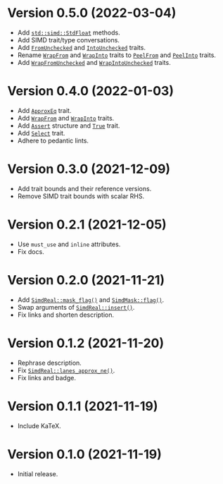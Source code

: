 # Version 0.5.0 (2022-03-04)

  * Add [`std::simd::StdFloat`] methods.
  * Add SIMD trait/type conversations.
  * Add [`FromUnchecked`] and [`IntoUnchecked`] traits.
  * Rename [`WrapFrom`] and [`WrapInto`] traits to [`PeelFrom`] and [`PeelInto`] traits.
  * Add [`WrapFromUnchecked`] and [`WrapIntoUnchecked`] traits.

# Version 0.4.0 (2022-01-03)

  * Add [`ApproxEq`] trait.
  * Add [`WrapFrom`] and [`WrapInto`] traits.
  * Add [`Assert`] structure and [`True`] trait.
  * Add [`Select`] trait.
  * Adhere to pedantic lints.

# Version 0.3.0 (2021-12-09)

  * Add trait bounds and their reference versions.
  * Remove SIMD trait bounds with scalar RHS.

# Version 0.2.1 (2021-12-05)

  * Use `must_use` and `inline` attributes.
  * Fix docs.

# Version 0.2.0 (2021-11-21)

  * Add [`SimdReal::mask_flag()`] and [`SimdMask::flag()`].
  * Swap arguments of [`SimdReal::insert()`].
  * Fix links and shorten description.

# Version 0.1.2 (2021-11-20)

  * Rephrase description.
  * Fix [`SimdReal::lanes_approx_ne()`].
  * Fix links and badge.

# Version 0.1.1 (2021-11-19)

  * Include KaTeX.

# Version 0.1.0 (2021-11-19)

  * Initial release.

[`ApproxEq`]:
https://docs.rs/lav/latest/lav/trait.ApproxEq.html
[`FromUnchecked`]:
https://docs.rs/lav/latest/lav/trait.FromUnchecked.html
[`IntoUnchecked`]:
https://docs.rs/lav/latest/lav/trait.IntoUnchecked.html
[`PeelFrom`]:
https://docs.rs/lav/latest/lav/trait.PeelFrom.html
[`PeelInto`]:
https://docs.rs/lav/latest/lav/trait.PeelInto.html
[`WrapFromUnchecked`]:
https://docs.rs/lav/latest/lav/trait.WrapFromUnchecked.html
[`WrapIntoUnchecked`]:
https://docs.rs/lav/latest/lav/trait.WrapIntoUnchecked.html
[`WrapFrom`]:
https://docs.rs/lav/0.4.0/lav/trait.WrapFrom.html
[`WrapInto`]:
https://docs.rs/lav/0.4.0/lav/trait.WrapInto.html
[`Assert`]:
https://docs.rs/lav/latest/lav/struct.Assert.html
[`True`]:
https://docs.rs/lav/latest/lav/trait.True.html
[`Select`]:
https://docs.rs/lav/latest/lav/trait.Select.html
[`SimdMask::flag()`]:
https://docs.rs/lav/latest/lav/trait.SimdMask.html#method.flag
[`SimdReal::mask_flag()`]:
https://docs.rs/lav/latest/lav/trait.SimdReal.html#method.mask_flag
[`SimdReal::lanes_approx_ne()`]:
https://docs.rs/lav/latest/lav/trait.SimdReal.html#method.lanes_approx_ne
[`SimdReal::insert()`]:
https://docs.rs/lav/latest/lav/trait.SimdReal.html#method.insert
[`std::simd::StdFloat`]:
https://doc.rust-lang.org/nightly/std/simd/trait.StdFloat.html
